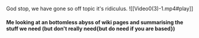 God stop, we have gone so off topic it's ridiculus.
![[Video0(3)-1.mp4#play]]
#### Me looking at an bottomless abyss of wiki pages and summarising the stuff we need (but don't really need{but do need if you are based})